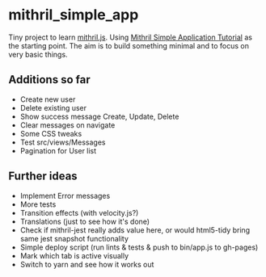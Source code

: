 # mithril_simple_app

Tiny project to learn [mithril.js](https://mithril.js.org).
Using [Mithril Simple Application Tutorial](https://mithril.js.org/simple-application.html
) as the starting point. The aim is to build something minimal and to focus on very basic things.

## Additions so far
* Create new user
* Delete existing user
* Show success message Create, Update, Delete
* Clear messages on navigate
* Some CSS tweaks 
* Test src/views/Messages
* Pagination for User list

## Further ideas
* Implement Error messages
* More tests
* Transition effects (with velocity.js?)
* Translations (just to see how it's done)
* Check if mithril-jest really adds value here, or would html5-tidy bring same jest snapshot functionality
* Simple deploy script (run lints & tests & push to bin/app.js to gh-pages)
* Mark which tab is active visually
* Switch to yarn and see how it works out
